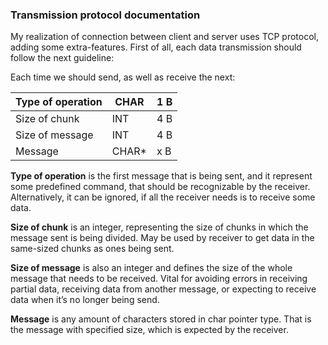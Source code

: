 ### Transmission protocol documentation

My realization of connection between client and server uses TCP protocol, adding some extra-features.
First of all, each data transmission should follow the next guideline:

Each time we should send, as well as receive the next:

| Type of operation | CHAR | 1 B |
| --- | --- | --- |
| Size of chunk | INT | 4 B |
| Size of message | INT | 4 B |
| Message | CHAR* | x B |

**Type of operation** is the first message that is being sent, and it represent some predefined command, that should be recognizable by the receiver. Alternatively, it can be ignored, if all the receiver needs is to receive some data.

**Size of chunk** is an integer, representing the size of chunks in which the message sent is being divided. May be used by receiver to get data in the same-sized chunks as ones being sent.

**Size of message** is also an integer and defines the size of the whole message that needs to be received. Vital for avoiding errors in receiving partial data, receiving data from another message, or expecting to receive data when it’s no longer being send.

**Message** is any amount of characters stored in char pointer type. That is the message with specified size, which is expected by the receiver.
